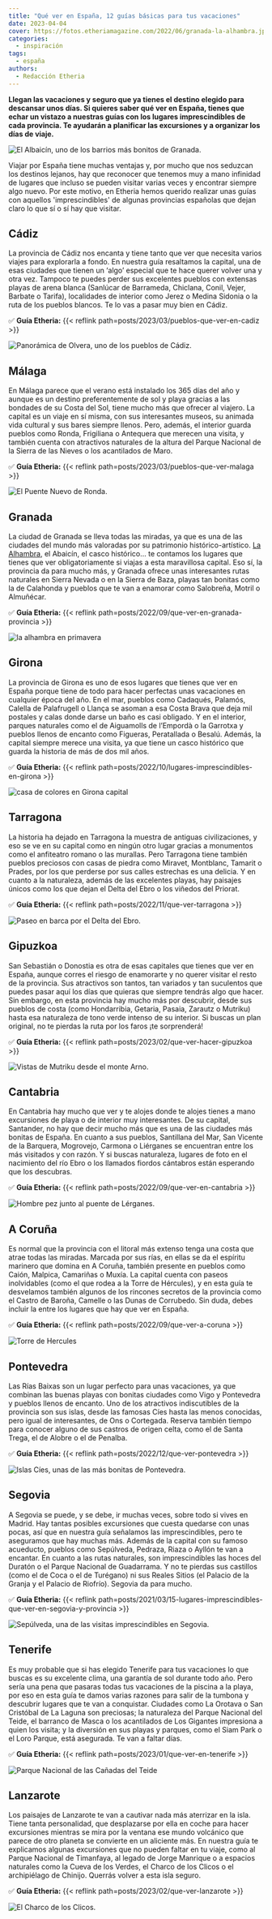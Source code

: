 ```yaml
---
title: "Qué ver en España, 12 guías básicas para tus vacaciones"
date: 2023-04-04
cover: https://fotos.etheriamagazine.com/2022/06/granada-la-alhambra.jpg
categories: 
  - inspiración
tags: 
  - españa
authors: 
  - Redacción Etheria
---
```


**Llegan las vacaciones y seguro que ya tienes el destino elegido para descansar unos 
días. Si quieres saber qué ver en España, tienes que echar un vistazo a nuestras guías 
con los lugares imprescindibles de cada provincia. Te ayudarán a planificar las 
excursiones y a organizar los días de viaje.** 

![El Albaicín, uno de los barrios más bonitos de Granada.](https://fotos.etheriamagazine.com/2022/09/granada-albaicin.jpg "El Albaicín, uno de los barrios más bonitos de Granada.")

Viajar por España tiene muchas ventajas y, por mucho que nos seduzcan los destinos 
lejanos, hay que reconocer que tenemos muy a mano infinidad de lugares que incluso se 
pueden visitar varias veces y encontrar siempre algo nuevo. Por este motivo, en Etheria 
hemos querido realizar unas guías con aquellos 'imprescindibles' de algunas provincias 
españolas que dejan claro lo que sí o sí hay que visitar. 

## Cádiz

La provincia de Cádiz nos encanta y tiene tanto que ver que necesita varios viajes para 
explorarla a fondo. En nuestra guía resaltamos la capital, una de esas ciudades que 
tienen un ‘algo’ especial que te hace querer volver una y otra vez. Tampoco te puedes 
perder sus excelentes pueblos con extensas playas de arena blanca (Sanlúcar de 
Barrameda, Chiclana, Conil, Vejer, Barbate o Tarifa), localidades de interior como Jerez 
o Medina Sidonia o la ruta de los pueblos blancos. Te lo vas a pasar muy bien en Cádiz. 

✅ **Guía Etheria:** {{< reflink path=posts/2023/03/pueblos-que-ver-en-cadiz >}} 

![Panorámica de Olvera, uno de los pueblos de Cádiz.](https://fotos.etheriamagazine.com/2023/03/que-ver-cadiz-olvera.jpg "Panorámica de Olvera, uno de los pueblos de Cádiz. © Etheria Magazine")

## Málaga

En Málaga parece que el verano está instalado los 365 días del año y aunque es un 
destino preferentemente de sol y playa gracias a las bondades de su Costa del Sol, tiene 
mucho más que ofrecer al viajero. La capital es un viaje en sí misma, con sus 
interesantes museos, su animada vida cultural y sus bares siempre llenos. Pero, además, 
el interior guarda pueblos como Ronda, Frigiliana o Antequera que merecen una visita, y 
también cuenta con atractivos naturales de la altura del Parque Nacional de la Sierra de 
las Nieves o los acantilados de Maro. 

✅ **Guía Etheria:** {{< reflink path=posts/2023/03/pueblos-que-ver-malaga >}} 

![El Puente Nuevo de Ronda.](https://fotos.etheriamagazine.com/2023/03/malaga-ronda-puente-nuevo.jpg "El Puente Nuevo de Ronda.")

## Granada

La ciudad de Granada se lleva todas las miradas, ya que es una de las ciudades del mundo 
más valoradas por su patrimonio histórico-artístico. [La 
Alhambra](https://www.alhambra-patronato.es/), el Abaicín, el casco histórico… te 
contamos los lugares que tienes que ver obligatoriamente si viajas a esta maravillosa 
capital. Eso sí, la provincia da para mucho más, y Granada ofrece unas interesantes 
rutas naturales en Sierra Nevada o en la Sierra de Baza, playas tan bonitas como la de 
Calahonda y pueblos que te van a enamorar como Salobreña, Motril o Almuñécar. 

✅ **Guía Etheria:** {{< reflink path=posts/2022/09/que-ver-en-granada-provincia >}} 

![la alhambra en primavera](https://fotos.etheriamagazine.com/2022/06/granada-la-alhambra.jpg "La Alhambra desde los jardines del Generalife. © SG")

## Girona

La provincia de Girona es uno de esos lugares que tienes que ver en España porque tiene 
de todo para hacer perfectas unas vacaciones en cualquier época del año. En el mar, 
pueblos como Cadaqués, Palamós, Calella de Palafrugell o Llança se asoman a esa Costa 
Brava que deja mil postales y calas donde darse un baño es casi obligado. Y en el 
interior, parques naturales como el de Aiguamolls de l’Empordà o la Garrotxa y pueblos 
llenos de encanto como Figueras, Peratallada o Besalú. Además, la capital siempre merece 
una visita, ya que tiene un casco histórico que guarda la historia de más de dos mil 
años. 

✅ **Guía Etheria:** {{< reflink path=posts/2022/10/lugares-imprescindibles-en-girona >}} 

![casa de colores en Girona capital](https://fotos.etheriamagazine.com/2022/10/Girona.jpg "Girona. © Arxiu Imatges PTCBG")

## Tarragona

La historia ha dejado en Tarragona la muestra de antiguas civilizaciones, y eso se ve en 
su capital como en ningún otro lugar gracias a monumentos como el anfiteatro romano o 
las murallas. Pero Tarragona tiene también pueblos preciosos con casas de piedra como 
Miravet, Montblanc, Tamarit o Prades, por los que perderse por sus calles estrechas es 
una delicia. Y en cuanto a la naturaleza, además de las excelentes playas, hay paisajes 
únicos como los que dejan el Delta del Ebro o los viñedos del Priorat. 

✅ **Guía Etheria:** {{< reflink path=posts/2022/11/que-ver-tarragona >}} 

![Paseo en barca por el Delta del Ebro.](https://fotos.etheriamagazine.com/2022/11/tarragona-delta-del-Ebro.jpg "Paseo en barca por el Delta del Ebro. © Terres de l’Ebre")

## Gipuzkoa

San Sebastián o Donostia es otra de esas capitales que tienes que ver en España, aunque 
corres el riesgo de enamorarte y no querer visitar el resto de la provincia. Sus 
atractivos son tantos, tan variados y tan suculentos que puedes pasar aquí los días que 
quieras que siempre tendrás algo que hacer. Sin embargo, en esta provincia hay mucho más 
por descubrir, desde sus pueblos de costa (como Hondarribia, Getaria, Pasaia, Zarautz o 
Mutriku) hasta esa naturaleza de tono verde intenso de su interior. Si buscas un plan 
original, no te pierdas la ruta por los faros ¡te sorprenderá! 

✅ **Guía Etheria:** {{< reflink path=posts/2023/02/que-ver-hacer-gipuzkoa >}} 

![Vistas de Mutriku desde el monte Arno.](https://fotos.etheriamagazine.com/2023/02/guipuzcoa-monte-arno-mutriku.jpg "Vistas de Mutriku desde el monte Arno. © Basquetour.")

## Cantabria

En Cantabria hay mucho que ver y te alojes donde te alojes tienes a mano excursiones de 
playa o de interior muy interesantes. De su capital, Santander, no hay que decir mucho 
más que es una de las ciudades más bonitas de España. En cuanto a sus pueblos, 
Santillana del Mar, San Vicente de la Barquera, Mogrovejo, Carmona o Liérganes se 
encuentran entre los más visitados y con razón. Y si buscas naturaleza, lugares de foto 
en el nacimiento del río Ebro o los llamados fiordos cántabros están esperando que los 
descubras. 

✅ **Guía Etheria:** {{< reflink path=posts/2022/09/que-ver-en-cantabria >}} 

![Hombre pez junto al puente de Lérganes.](https://fotos.etheriamagazine.com/2022/09/cantabria-mogrovejo.jpg "Mogroviejo, uno de los pueblos más bonitos de Cantabria. © Turismo de Cantabria")

## A Coruña

Es normal que la provincia con el litoral más extenso tenga una costa que atrae todas 
las miradas. Marcada por sus rías, en ellas se da el espíritu marinero que domina en A 
Coruña, también presente en pueblos como Caión, Malpica, Camariñas o Muxía. La capital 
cuenta con paseos inolvidables (como el que rodea a la Torre de Hércules), y en esta 
guía te desvelamos también algunos de los rincones secretos de la provincia como el 
Castro de Baroña, Camelle o las Dunas de Corrubedo. Sin duda, debes incluir la entre los 
lugares que hay que ver en España. 

✅ **Guía Etheria:** {{< reflink path=posts/2022/09/que-ver-a-coruna >}} 

![Torre de Hercules](https://fotos.etheriamagazine.com/2020/06/La-coruna-torre-hercules.jpg "La Torre de Hércules en A Coruña. © SG")

## Pontevedra

Las Rías Baixas son un lugar perfecto para unas vacaciones, ya que combinan las buenas 
playas con bonitas ciudades como Vigo y Pontevedra y pueblos llenos de encanto. Uno de 
los atractivos indiscutibles de la provincia son sus islas, desde las famosas Cíes hasta 
las menos conocidas, pero igual de interesantes, de Ons o Cortegada. Reserva también 
tiempo para conocer alguno de sus castros de origen celta, como el de Santa Trega, el de 
Alobre o el de Penalba. 

✅ **Guía Etheria:** {{< reflink path=posts/2022/12/que-ver-pontevedra >}} 

![Islas Cíes, unas de las más bonitas de Pontevedra.](https://fotos.etheriamagazine.com/2022/12/islas-Cies.jpg "Islas Cíes, unas de las más bonitas de Pontevedra. © Turismo de Rías Baixas/ Diputación de Pontevedra")

## Segovia

A Segovia se puede, y se debe, ir muchas veces, sobre todo si vives en Madrid. Hay 
tantas posibles excursiones que cuesta quedarse con unas pocas, así que en nuestra guía 
señalamos las imprescindibles, pero te aseguramos que hay muchas más. Además de la 
capital con su famoso acueducto, pueblos como Sepúlveda, Pedraza, Riaza o Ayllón te van 
a encantar. En cuanto a las rutas naturales, son imprescindibles las hoces del Duratón o 
el Parque Nacional de Guadarrama. Y no te pierdas sus castillos (como el de Coca o el de 
Turégano) ni sus Reales Sitios (el Palacio de la Granja y el Palacio de Riofrío). 
Segovia da para mucho. 

✅ **Guía Etheria:** {{< reflink 
path=posts/2021/03/15-lugares-imprescindibles-que-ver-en-segovia-y-provincia >}} 

![Sepúlveda, una de las visitas imprescindibles en Segovia.](https://fotos.etheriamagazine.com/2021/12/segovia-Sepulveda.jpg "Sepúlveda, una de las visitas imprescindibles en Segovia. © Turismo Diputación de Segovia")

## Tenerife

Es muy probable que si has elegido Tenerife para tus vacaciones lo que buscas es su 
excelente clima, una garantía de sol durante todo año. Pero sería una pena que pasaras 
todas tus vacaciones de la piscina a la playa, por eso en esta guía te damos varias 
razones para salir de la tumbona y descubrir lugares que te van a conquistar. Ciudades 
como La Orotava o San Cristóbal de La Laguna son preciosas; la naturaleza del Parque 
Nacional del Teide, el barranco de Masca o los acantilados de Los Gigantes impresiona a 
quien los visita; y la diversión en sus playas y parques, como el Siam Park o el Loro 
Parque, está asegurada. Te van a faltar días. 

✅ **Guía Etheria:** {{< reflink path=posts/2023/01/que-ver-en-tenerife >}} 

![Parque Nacional de las Cañadas del Teide](https://fotos.etheriamagazine.com/2023/01/Tenerife-canadas-teide-dedo-dios.jpg 'El "dedo de Dios" en Las Cañadas del Teide. © SG')

## Lanzarote

Los paisajes de Lanzarote te van a cautivar nada más aterrizar en la isla. Tiene tanta 
personalidad, que desplazarse por ella en coche para hacer excursiones mientras se mira 
por la ventana ese mundo volcánico que parece de otro planeta se convierte en un 
aliciente más. En nuestra guía te explicamos algunas excursiones que no pueden faltar en 
tu viaje, como al Parque Nacional de Timanfaya, al legado de Jorge Manrique o a espacios 
naturales como la Cueva de los Verdes, el Charco de los Clicos o el archipiélago de 
Chinijo. Querrás volver a esta isla seguro. 

✅ **Guía Etheria:** {{< reflink path=posts/2023/02/que-ver-lanzarote >}} 

![El Charco de los Clicos.](https://fotos.etheriamagazine.com/2023/02/lanzarote-laguna-verde.jpg "El Charco de los Clicos, en Lanzarote.")
